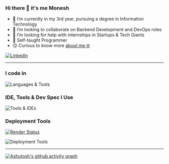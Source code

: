 ### Hi there 👋 it's me Monesh

- 🔭 I’m currently in my 3rd year, pursuing a degree in Information Technology  
- 👯 I’m looking to collaborate on Backend Development and DevOps roles
- 🤔 I’m looking for help with internships in Startups & Tech Giants  
- 🙂 Self-taught Programmer  
- 😊 Curious to know more [about me 🌐](https://moneshgomo.netlify.app/)

<p>
  <!-- ✅ Only this LinkedIn icon is a link -->
  <a href="https://www.linkedin.com/in/moneshgomo" target="_blank">
    <img src="https://skillicons.dev/icons?i=linkedin&theme=dark" alt="LinkedIn"/>
  </a>
</p>

***

### I code in
<p>
  <!-- ❌ No links here -->
  <img src="https://skillicons.dev/icons?i=java,py,html,css,js,php,spring,laravel,maven,git,mysql,postgres&theme=dark" alt="Languages & Tools"/>
</p>

### IDE, Tools & Dev Spec I Use
<p>
  <img src="https://skillicons.dev/icons?i=eclipse,idea,vscode,postman,notion,docker,ubuntu,windows&theme=dark" alt="Tools & IDEs"/>
</p>

### Deployment Tools  
<!-- ✅ Keep Render badge link, but no links on icons -->
[![Render Status](https://img.shields.io/badge/Render-Deployed-46E3B7?style=for-the-badge&logo=render)](https://blog-1fcl.onrender.com/home)

<p>
  <img src="https://skillicons.dev/icons?i=firebase,netlify&theme=dark" alt="Deployment Tools"/>
</p>

***

<!-- 📈 Activity Graph -->
[![Ashutosh's github activity graph](https://github-readme-activity-graph.vercel.app/graph?username=moneshgomo&bg_color=171616&color=edd9ed&line=11c04e&point=28f0ed&area=true&hide_border=true)](https://github.com/ashutosh00710/github-readme-activity-graph)
